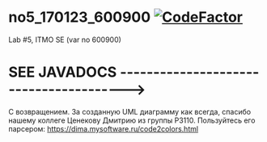 # no5_170123_600900 [![CodeFactor](https://www.codefactor.io/repository/github/zerumi/no5_170123_600900/badge)](https://www.codefactor.io/repository/github/zerumi/no5_170123_600900)
Lab #5, ITMO SE (var no 600900)

# SEE JAVADOCS --------------------------------------->

С возвращением. За созданную UML диаграмму как всегда, спасибо нашему коллеге Ценекову Дмитрию из группы P3110. Пользуйтесь его парсером: 
https://dima.mysoftware.ru/code2colors.html
